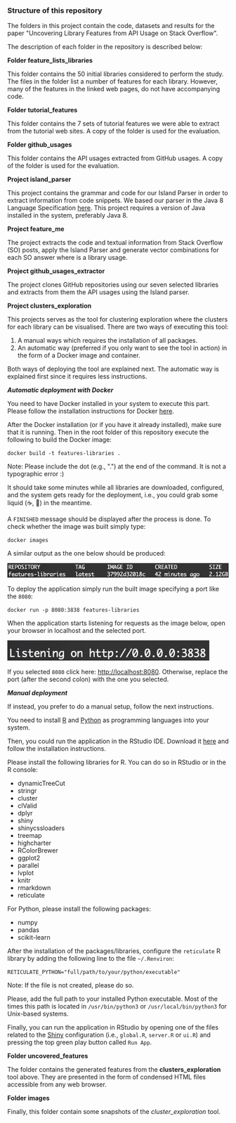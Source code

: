 ### Structure of this repository
The folders in this project contain the code, datasets and results for the paper "Uncovering Library Features from API Usage on Stack Overflow".

The description of each folder in the repository is described below:

**Folder feature_lists_libraries**

This folder contains the 50 initial libraries considered to perform the study.
The files in the folder list a number of features for each library.
However, many of the features in the linked web pages, do not have accompanying code.

**Folder tutorial_features**

This folder contains the 7 sets of tutorial features we were able to extract from the tutorial web sites.
A copy of the folder is used for the evaluation.

**Folder github_usages**

This folder contains the API usages extracted from GitHub usages. 
A copy of the folder is used for the evaluation.

**Project island_parser**

This project contains the grammar and code for our Island Parser in order to extract information from code snippets.
We based our parser in the Java 8 Language Specification [here](https://docs.oracle.com/javase/specs/jls/se8/jls8.pdf).
This project requires a version of Java installed in the system, preferably Java 8.

**Project feature_me**

The project extracts the code and textual information from Stack Overflow (SO) posts, apply the Island Parser and generate vector combinations for each SO answer where is a library usage.

**Project github_usages_extractor**

The project clones GitHub repositories using our seven selected libraries and extracts from them the API usages using the Island parser.

**Project clusters_exploration**

This projects serves as the tool for clustering exploration where the clusters for each library can be visualised.
There are two ways of executing this tool:

1. A manual ways which requires the installation of all packages.
2. An automatic way (preferred if you only want to see the tool in action) in the form of a Docker image and container.

Both ways of deploying the tool are explained next.
The automatic way is explained first since it requires less instructions.

***Automatic deployment with Docker***

You need to have Docker installed in your system to execute this part.
Please follow the installation instructions for Docker [here](https://docs.docker.com/get-docker/).

After the Docker installation (or if you have it already installed), make sure that it is running.
Then in the root folder of this repository execute the following to build the Docker image:

```
docker build -t features-libraries .
```

Note: Please include the dot (e.g., ".") at the end of the command. It is not a typographic error :)

It should take some minutes while all libraries are downloaded, configured, and the system gets ready for the deployment, i.e., you could grab some liquid (:coffee:, :tea:) in the meantime.

A `FINISHED` message should be displayed after the process is done.
To check whether the image was built simply type:

```
docker images
```

A similar output as the one below should be produced:

![Docker image built](./readme_img/image.png)

To deploy the application simply run the built image specifying a port like the `8080`:

```
docker run -p 8080:3838 features-libraries
```

When the application starts listening for requests as the image below, open your browser in localhost and the selected port.

![Docker image built](./readme_img/listening_requests.png)

If you selected `8080` click here: [http://localhost:8080](http://localhost:8080).
Otherwise, replace the port (after the second colon) with the one you selected.

***Manual deployment***

If instead, you prefer to do a manual setup, follow the next instructions.

You need to install [R](https://cran.r-project.org/mirrors.html) and [Python](https://www.python.org/downloads/) as programming languages into your system.

Then, you could run the application in the RStudio IDE.
Download it [here](https://www.rstudio.com/products/rstudio/download/) and follow the installation instructions.

Please install the following libraries for R.
You can do so in RStudio or in the R console:

* dynamicTreeCut
* stringr
* cluster
* clValid
* dplyr
* shiny
* shinycssloaders
* treemap
* highcharter
* RColorBrewer
* ggplot2
* parallel
* lvplot
* knitr
* rmarkdown
* reticulate

For Python, please install the following packages:

* numpy
* pandas
* scikit-learn

After the installation of the packages/libraries, configure the `reticulate` R library by adding the following line to the file `~/.Renviron`:

```
RETICULATE_PYTHON="full/path/to/your/python/executable"
```

Note: If the file is not created, please do so.

Please, add the full path to your installed Python executable.
Most of the times this path is located in `/usr/bin/python3` or `/usr/local/bin/python3` for Unix-based systems.

Finally, you can run the application in RStudio by opening one of the files related to the [Shiny](https://shiny.rstudio.com/) configuration (i.e., `global.R`, `server.R` or `ui.R`) and pressing the top green play button called `Run App`.

**Folder uncovered_features**

The folder contains the generated features from the **clusters_exploration** tool above.
They are presented in the form of condensed HTML files accessible from any web browser.

**Folder images**

Finally, this folder contain some snapshots of the *cluster_exploration* tool.